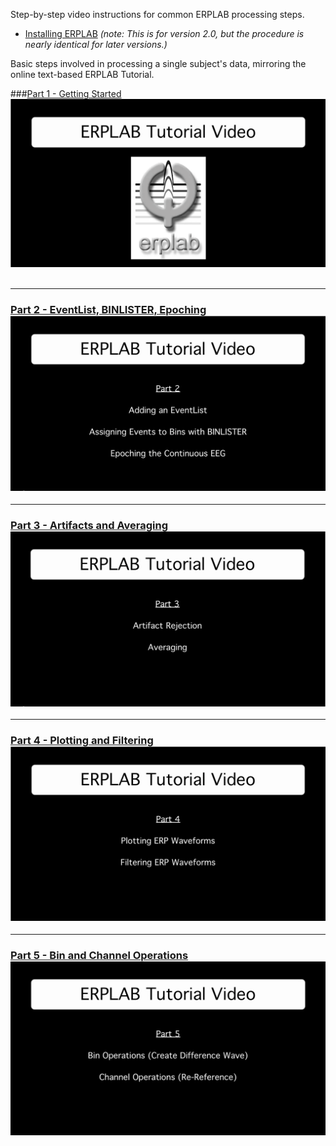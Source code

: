Step-by-step video instructions for common ERPLAB processing steps.

 * [Installing ERPLAB](http://www.youtube.com/watch?v=nHZ16IR9moU&hd=1) _(note: This is for version 2.0, but the procedure is nearly identical for later versions.)_

Basic steps involved in processing a single subject's data, mirroring the online text-based ERPLAB Tutorial.

###[Part 1 - Getting Started ![video tutorial 1](./images/video-tutorial-1.png)](http://www.youtube.com/watch?v=cy7a4B0zOSU&hd=1) <br><br>

***
### [Part 2 - EventList, BINLISTER, Epoching ![video tutorial 2](./images/video-tutorial-2.png)](http://www.youtube.com/watch?v=zTdjgtmdKE8&hd=1)


***
### [Part 3 - Artifacts and Averaging ![video tutorial 3](./images/video-tutorial-3.png)](http://www.youtube.com/watch?v=4c-z_KMRTHg&hd=1)


***
### [Part 4 - Plotting and Filtering ![video tutorial 4](./images/video-tutorial-4.png)](http://www.youtube.com/watch?v=QbchzCfaLdo&hd=1)


***
### [Part 5 - Bin and Channel Operations ![video tutorial 5](./images/video-tutorial-5.png)](http://www.youtube.com/watch?v=o3-uNDBegIo&hd=1)
